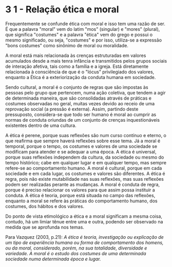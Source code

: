 # 3 1 - Relação ética e moral

Frequentemente se confunde ética com moral e isso tem uma razão de ser. É que a palavra "moral" vem do latim "mos" (singular) e "mores" (plural), que significa "costumes" e a palavra "ética" vem do grego e possui o mesmo significado, ou seja, "costumes" e por isso, utiliza-se a expressão "bons costumes" como sinônimo de moral ou moralidade.

A moral está mais relacionada às crenças estruturadas em valores acumulados desde a mais tenra infância e transmitidos pelos grupos sociais de interação afetiva, tais como a família e a igreja. Está diretamente relacionada à consciência de que é o "lócus" privilegiado dos valores, enquanto a Ética é a exteriorização da conduta humana em sociedade.

Sendo cultural, a moral é o conjunto de regras que são impostas às pessoas pelo grupo que pertencem, numa ação coletiva, que tendem a agir de determinada maneira, que são consolidadas através de práticas e costumes observadas no geral, muitas vezes devido ao receio de uma reprovação social (a pressão é externa). Assim, partindo deste pressuposto, considera-se que todo ser humano é moral ao cumprir as normas de conduta oriundas de um conjunto de crenças inquestionáveis existentes dentro de uma cultura.

A ética é perene, porque suas reflexões são num curso contínuo e eterno, o que reafirma que sempre haverá reflexões sobre esse tema. Já a moral é temporal, porque o tempo, os costumes e valores de uma sociedade se modificam para atender e se adequar a uma época. A ética é universal, porque suas reflexões independem da cultura, da sociedade ou mesmo do tempo histórico; cabe em qualquer lugar e em qualquer tempo, mas sempre refere-se ao comportamento humano. A moral é cultural, porque em cada sociedade e em cada lugar, os costumes e valores são diferentes. A ética é regra, pois não existe mutabilidade nas suas reflexões, mas suas reflexões podem ser realizadas perante as mudanças. A moral é conduta de regra, porque é preciso relacionar os valores para que assim possa instituir a conduta. A ética é teoria, porque está situada no campo das reflexões, enquanto a moral se refere às práticas do comportamento humano, dos costumes, dos hábitos e dos valores.

Do ponto de vista etimológico a ética e a moral significam a mesma coisa, contudo, há um limiar tênue entre uma e outra, podendo ser observado na medida que se aprofunda nos temas.

Para Vazquez (2003, p.21): *A ética é teoria, investigação ou explicação de um tipo de experiência humana ou forma de comportamento dos homens, ou da moral, considerado, porém, na sua totalidade, diversidade e variedade. A moral é o estudo dos costumes de uma determinada sociedade numa determinada época e lugar.*